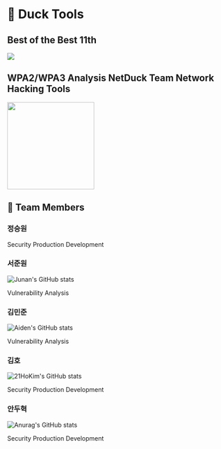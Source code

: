 # 🦆 Duck Tools 
<h2>Best of the Best 11th</h2>
<img src="https://user-images.githubusercontent.com/75542499/196032403-e6cbc599-00ec-49e4-bd13-735c092837bf.jpg"/>
<h2>WPA2/WPA3 Analysis NetDuck Team Network Hacking Tools</h2>
<img src="https://user-images.githubusercontent.com/75542499/196033254-89f4fef6-33f6-4810-a396-435a484aa31a.png"width="200" height="200"/>



<h2>🤑 Team Members</h2>
<h3>정승원</h3>
<p>Security Production Development</p>

<h3>서준원</h3>

![Junan's GitHub stats](https://github-readme-stats.vercel.app/api?username=junan-98&show_icons=true&hide=contribs,prs&cache_seconds=86400&theme=aura)
<p>Vulnerability Analysis</p>

<h3>김민준</h3>

![Aiden's GitHub stats](https://github-readme-stats.vercel.app/api?username=AidenKim-com&show_icons=true&hide=contribs,prs&cache_seconds=86400&theme=aura)
<p>Vulnerability Analysis</p>

<h3>김호</h3>

![21HoKim's GitHub stats](https://github-readme-stats.vercel.app/api?username=21HoKim&show_icons=true&hide=contribs,prs&cache_seconds=86400&theme=aura)
<p>Security Production Development</p>

<h3>안두혁</h3>

![Anurag's GitHub stats](https://github-readme-stats.vercel.app/api?username=myharu01&show_icons=true&hide=contribs,prs&cache_seconds=86400&theme=aura)
<p>Security Production Development</p>
